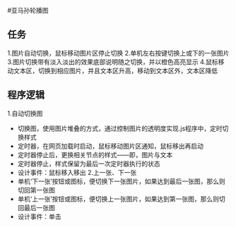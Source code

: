 #亚马孙轮播图
## 任务
1.图片自动切换，鼠标移动图片区停止切换
2.单机左右按键切换上或下的一张图片
3.图片切换带有淡入淡出的效果底部说明随之切换，并以橙色高亮显示
4.鼠标移动文本区，切换到相应图片，并且文本区升高，移动到文本区外，文本区降低
## 程序逻辑
1.自动切换图
- 切换图，使用图片堆叠的方式，通过控制图片的透明度实现.js程序中，定时切换样式
- 定时器，在网页加载时启动，鼠标移动图片区通知，鼠标移出再启动
- 定时器停止后，更换相关节点的样式——即，图片与文本
- 定时器停止，样式保留为最后一次定时器执行的状态
- 设计事件：鼠标移入移出
2.上一张、下一张
- 单机‘下一张’按钮或图标，便切换下一张图片，如果达到最后一张图，那么则切回第一张图
- 单机‘上一张’按钮或图标，便切换上一张图片，如果达到第一张图，那么则切回最后一张图
- 设计事件：单击





